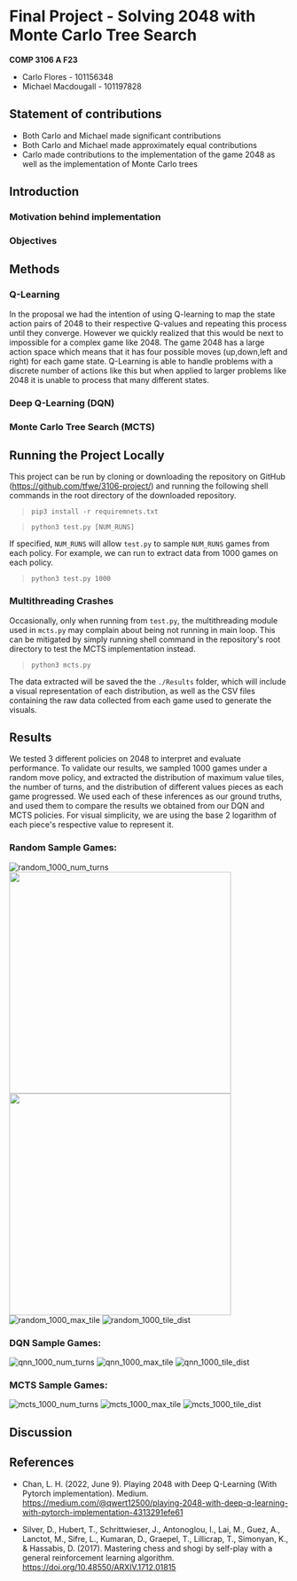 # Final Project - Solving 2048 with Monte Carlo Tree Search
**COMP 3106 A F23**

- Carlo Flores - 101156348
- Michael Macdougall - 101197828

## Statement of contributions
- Both Carlo and Michael made significant contributions
- Both Carlo and Michael made approximately equal contributions
- Carlo made contributions to  the implementation of the game 2048 as well as the implementation of Monte Carlo trees 

## Introduction
### Motivation behind implementation

### Objectives 

## Methods

### Q-Learning

In the proposal we had the intention of using Q-learning to map the state action pairs of 2048 to their respective Q-values and repeating this process until they converge. However we quickly realized that this would be next to impossible for a complex game like 2048. The game 2048 has a large action space which means that it has four possible moves (up,down,left and right) for each game state. Q-Learning is able to handle problems with a discrete number of actions like this but when applied to larger problems like 2048 it is unable to process that many different states.

### Deep Q-Learning (DQN)


### Monte Carlo Tree Search (MCTS)

## Running the Project Locally
This project can be run by cloning or downloading the repository on GitHub (https://github.com/tfwe/3106-project/) and running the following shell commands in the root directory of the downloaded repository. 

  >`pip3 install -r requiremnets.txt`
  
  >`python3 test.py [NUM_RUNS]`

If specified, `NUM_RUNS` will allow `test.py` to sample `NUM_RUNS` games from each policy. For example, we can run to extract data from 1000 games on each policy. 

  >`python3 test.py 1000`

### Multithreading Crashes
Occasionally, only when running from `test.py`, the multithreading module used in `mcts.py` may complain about being not running in main loop. This can be mitigated by simply running shell command in the repository's root directory to test the MCTS implementation instead. 

  >`python3 mcts.py` 

The data extracted will be saved the the `./Results` folder, which will include a visual representation of each distribution, as well as the CSV files containing the raw data collected from each game used to generate the visuals.

## Results
We tested 3 different policies on 2048 to interpret and evaluate performance. To validate our results, we sampled 1000 games under a random move policy, and extracted the distribution of maximum value tiles, the number of turns, and the distribution of different values pieces as each game progressed. We used each of these inferences as our ground truths, and used them to compare the results we obtained from our DQN and MCTS policies. For visual simplicity, we are using the base 2 logarithm of each piece's respective value to represent it. 

### Random Sample Games:
![random_1000_num_turns](./Data/random_1000_num_turns.png)
[<img src="./Data/random_1000_num_turns.png" width="400" />](./Data/random_1000_num_turns.png)
<img src="./Data/random_1000_num_turns.png" width="400" />
![random_1000_max_tile](./Data/random_1000_max_tile.png)
![random_1000_tile_dist](./Data/random_1000_tile_dist.png)

### DQN Sample Games:
![qnn_1000_num_turns](./Data/qnn_1000_num_turns.png)
![qnn_1000_max_tile](./Data/qnn_1000_max_tile.png)
![qnn_1000_tile_dist](./Data/qnn_1000_tile_dist.png)

### MCTS Sample Games:
![mcts_1000_num_turns](./Data/mcts_1000_num_turns.png)
![mcts_1000_max_tile](./Data/mcts_1000_max_tile.png)
![mcts_1000_tile_dist](./Data/mcts_1000_tile_dist.png)

## Discussion

## References
- Chan, L. H. (2022, June 9). Playing 2048 with Deep Q-Learning (With Pytorch implementation). Medium. https://medium.com/@qwert12500/playing-2048-with-deep-q-learning-with-pytorch-implementation-4313291efe61

- Silver, D., Hubert, T., Schrittwieser, J., Antonoglou, I., Lai, M., Guez, A., Lanctot, M., Sifre, L., Kumaran, D., Graepel, T., Lillicrap, T., Simonyan, K., & Hassabis, D. (2017). Mastering chess and shogi by self-play with a general reinforcement learning algorithm. https://doi.org/10.48550/ARXIV.1712.01815
